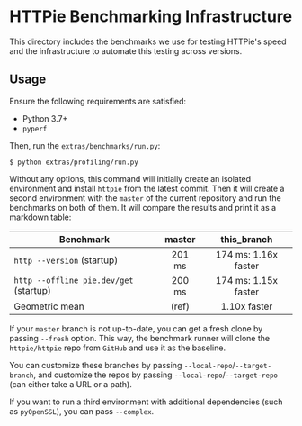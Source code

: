 # HTTPie Benchmarking Infrastructure

This directory includes the benchmarks we use for testing HTTPie's speed and the
infrastructure to automate this testing across versions.

## Usage

Ensure the following requirements are satisfied:

- Python 3.7+
- `pyperf`

Then, run the `extras/benchmarks/run.py`:

```console
$ python extras/profiling/run.py
```

Without any options, this command will initially create an isolated environment
and install `httpie` from the latest commit. Then it will create a second
environment with the `master` of the current repository and run the benchmarks
on both of them. It will compare the results and print it as a markdown table:

| Benchmark                              | master |     this_branch      |
| -------------------------------------- | :----: | :------------------: |
| `http --version` (startup)             | 201 ms | 174 ms: 1.16x faster |
| `http --offline pie.dev/get` (startup) | 200 ms | 174 ms: 1.15x faster |
| Geometric mean                         | (ref)  |     1.10x faster     |

If your `master` branch is not up-to-date, you can get a fresh clone by passing
`--fresh` option. This way, the benchmark runner will clone the `httpie/httpie`
repo from `GitHub` and use it as the baseline.

You can customize these branches by passing `--local-repo`/`--target-branch`,
and customize the repos by passing `--local-repo`/`--target-repo` (can either
take a URL or a path).

If you want to run a third environment with additional dependencies (such as
`pyOpenSSL`), you can pass `--complex`.
